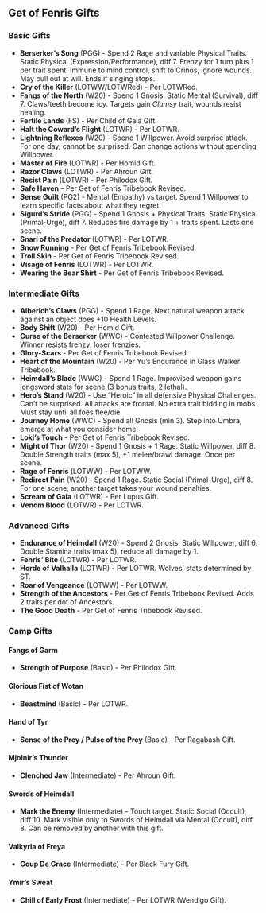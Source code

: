 ##  Get of Fenris Gifts

### Basic Gifts
- **Berserker’s Song** (PGG)  - Spend 2 Rage and variable Physical Traits. Static Physical (Expression/Performance), diff 7. Frenzy for 1 turn plus 1 per trait spent. Immune to mind control, shift to Crinos, ignore wounds. May pull out at will. Ends if singing stops.
- **Cry of the Killer** (LOTWW/LOTWRed)  - Per LOTWRed.
- **Fangs of the North** (W20)  - Spend 1 Gnosis. Static Mental (Survival), diff 7. Claws/teeth become icy. Targets gain *Clumsy* trait, wounds resist healing.
- **Fertile Lands** (FS)  - Per Child of Gaia Gift.
- **Halt the Coward’s Flight** (LOTWR)  - Per LOTWR.
- **Lightning Reflexes** (W20)  - Spend 1 Willpower. Avoid surprise attack. For one day, cannot be surprised. Can change actions without spending Willpower.
- **Master of Fire** (LOTWR)  - Per Homid Gift.
- **Razor Claws** (LOTWR)  - Per Ahroun Gift.
- **Resist Pain** (LOTWR)  - Per Philodox Gift.
- **Safe Haven**  - Per Get of Fenris Tribebook Revised.
- **Sense Guilt** (PG2)  - Mental (Empathy) vs target. Spend 1 Willpower to learn specific facts about what they regret.
- **Sigurd’s Stride** (PGG)  - Spend 1 Gnosis + Physical Traits. Static Physical (Primal-Urge), diff 7. Reduces fire damage by 1 + traits spent. Lasts one scene.
- **Snarl of the Predator** (LOTWR)  - Per LOTWR.
- **Snow Running**  - Per Get of Fenris Tribebook Revised.
- **Troll Skin**  - Per Get of Fenris Tribebook Revised.
- **Visage of Fenris** (LOTWR)  - Per LOTWR.
- **Wearing the Bear Shirt**  - Per Get of Fenris Tribebook Revised.

### Intermediate Gifts
- **Alberich’s Claws** (PGG)  - Spend 1 Rage. Next natural weapon attack against an object does +10 Health Levels.
- **Body Shift** (W20)  - Per Homid Gift.
- **Curse of the Berserker** (WWC)  - Contested Willpower Challenge. Winner resists frenzy; loser frenzies.
- **Glory-Scars**  - Per Get of Fenris Tribebook Revised.
- **Heart of the Mountain** (W20)  - Per Yu’s Endurance in Glass Walker Tribebook.
- **Heimdall’s Blade** (WWC)  - Spend 1 Rage. Improvised weapon gains longsword stats for scene (3 bonus traits, 2 lethal).
- **Hero’s Stand** (W20)  - Use “Heroic” in all defensive Physical Challenges. Can’t be surprised. All attacks are frontal. No extra trait bidding in mobs. Must stay until all foes flee/die.
- **Journey Home** (WWC)  - Spend all Gnosis (min 3). Step into Umbra, emerge at what you consider home.
- **Loki’s Touch**  - Per Get of Fenris Tribebook Revised.
- **Might of Thor** (W20)  - Spend 1 Gnosis + 1 Rage. Static Willpower, diff 8. Double Strength traits (max 5), +1 melee/brawl damage. Once per scene.
- **Rage of Fenris** (LOTWW)  - Per LOTWW.
- **Redirect Pain** (W20)  - Spend 1 Rage. Static Social (Primal-Urge), diff 8. For one scene, another target takes your wound penalties.
- **Scream of Gaia** (LOTWR)  - Per Lupus Gift.
- **Venom Blood** (LOTWR)  - Per LOTWR.

### Advanced Gifts
- **Endurance of Heimdall** (W20)  - Spend 2 Gnosis. Static Willpower, diff 6. Double Stamina traits (max 5), reduce all damage by 1.
- **Fenris’ Bite** (LOTWR)  - Per LOTWR.
- **Horde of Valhalla** (LOTWR)  - Per LOTWR. Wolves’ stats determined by ST.
- **Roar of Vengeance** (LOTWW)  - Per LOTWW.
- **Strength of the Ancestors**  - Per Get of Fenris Tribebook Revised. Adds 2 traits per dot of Ancestors.
- **The Good Death**  - Per Get of Fenris Tribebook Revised.

### Camp Gifts
#### Fangs of Garm
- **Strength of Purpose** (Basic)  - Per Philodox Gift.

#### Glorious Fist of Wotan
- **Beastmind** (Basic)  - Per LOTWR.

#### Hand of Tyr
- **Sense of the Prey / Pulse of the Prey** (Basic)  - Per Ragabash Gift.

#### Mjolnir’s Thunder
- **Clenched Jaw** (Intermediate)  - Per Ahroun Gift.

#### Swords of Heimdall
- **Mark the Enemy** (Intermediate)  - Touch target. Static Social (Occult), diff 10. Mark visible only to Swords of Heimdall via Mental (Occult), diff 8. Can be removed by another with this gift.

#### Valkyria of Freya
- **Coup De Grace** (Intermediate)  - Per Black Fury Gift.

#### Ymir’s Sweat
- **Chill of Early Frost** (Intermediate)  - Per LOTWR (Wendigo Gift).